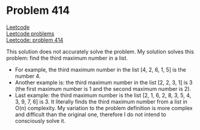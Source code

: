 # Problem 414
[Leetcode](https://leetcode.com/)\
[Leetcode problems](https://leetcode.com/problemset/all/)\
[Leetcode: problem 414](https://leetcode.com/problems/third-maximum-number/description/)

This solution does not accurately solve the problem. My solution
solves this problem: find the third maximum number in a list.
* For example, the third maximum number in the list [4, 2, 6, 1, 5]
  is the number 4.
* Another example is: the third maximum number in the list [2, 2, 3,
  1] is 3 (the first maximum number is 1 and the second maximum
  number is 2).
* Last example: the third maximum number is the list [2, 1, 6, 2, 8,
  3, 5, 4, 3, 9, 7, 6] is 3. It literally finds the third maximum
  number from a list in O(n) complexity.
My variation to the problem definition is more complex and difficult
than the original one, therefore I do not intend to consciously solve
it.
